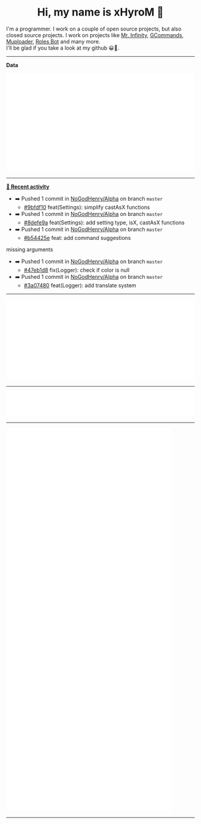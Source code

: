 <p align="center">
    <!-- <img src="https://avatars.githubusercontent.com/u/56601352" width="192" alt="hyro's pfp" /> -->
    <h1 align="center">Hi, my name is xHyroM 👋</h1>
</p>

I'm a programmer. I work on a couple of open source projects, but also closed source projects. I work on projects like [Mr. Infinity](https://discord.com/oauth2/authorize?client_id=720321585625694239&scope=bot%20applications.commands&permissions=8&redirect_uri=https://blobs.gq/imanager&prompt=consent&response_type=code), [GCommands](https://github.com/Garlic-Team/GCommands), [Muploader](https://github.com/xHyroM/Muploader), [Roles Bot](https://github.com/xHyroM/roles-bot) and many more.  
I'll be glad if you take a look at my github 😀👀.

___
**Data**

<img src="https://github.com/xHyroM/xHyroM/blob/master/.cache/base.svg">

___

**[📰 Recent activity](https://github.com/xHyroM)**
* ➡️ Pushed 1 commit in [NoGodHenry/Alpha](https://github.com/NoGodHenry/Alpha) on branch `master`
  * [#9bfdf10](https://github.com/NoGodHenry/Alpha/commit/9bfdf10) feat(Settings): simplify castAsX functions
* ➡️ Pushed 1 commit in [NoGodHenry/Alpha](https://github.com/NoGodHenry/Alpha) on branch `master`
  * [#8defe9a](https://github.com/NoGodHenry/Alpha/commit/8defe9a) feat(Settings): add setting type, isX, castAsX functions
* ➡️ Pushed 1 commit in [NoGodHenry/Alpha](https://github.com/NoGodHenry/Alpha) on branch `master`
  * [#b54425e](https://github.com/NoGodHenry/Alpha/commit/b54425e) feat: add command suggestions

missing arguments
* ➡️ Pushed 1 commit in [NoGodHenry/Alpha](https://github.com/NoGodHenry/Alpha) on branch `master`
  * [#47eb1d8](https://github.com/NoGodHenry/Alpha/commit/47eb1d8) fix(Logger): check if color is null
* ➡️ Pushed 1 commit in [NoGodHenry/Alpha](https://github.com/NoGodHenry/Alpha) on branch `master`
  * [#3a07480](https://github.com/NoGodHenry/Alpha/commit/3a07480) feat(Logger): add translate system


___

<img src="https://github.com/xHyroM/xHyroM/blob/master/.cache/isocalendar.svg">

___

<img src="https://github.com/xHyroM/xHyroM/blob/master/.cache/languages.svg">

___

<img src="https://github.com/xHyroM/xHyroM/blob/master/.cache/achievements.svg">

___
